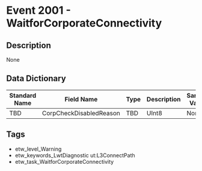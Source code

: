 # Event 2001 - WaitforCorporateConnectivity

## Description
None

## Data Dictionary
|Standard Name|Field Name|Type|Description|Sample Value|
|---|---|---|---|---|
|TBD|CorpCheckDisabledReason|TBD|UInt8|None|None|

## Tags
* etw_level_Warning
* etw_keywords_LwtDiagnostic ut:L3ConnectPath
* etw_task_WaitforCorporateConnectivity